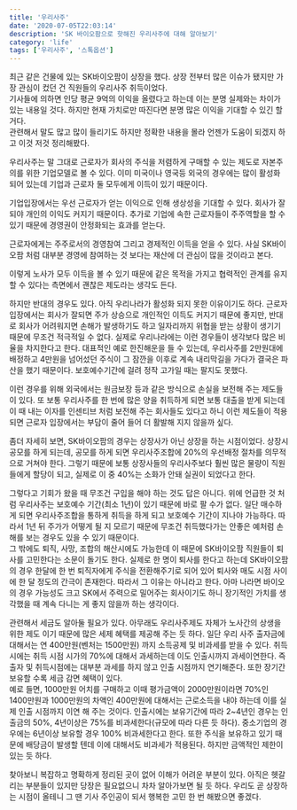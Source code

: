 ```yaml
---
title: '우리사주'
date: '2020-07-05T22:03:14'
description: 'SK 바이오팜으로 핫해진 우리사주에 대해 알아보기'
category: 'life'
tags: ['우리사주', '스톡옵션']
---
```


최근 같은 건물에 있는 SK바이오팜이 상장을 했다. 상장 전부터 많은 이슈가 됐지만 가장 관심이 컸던 건 직원들의 우리사주 취득이었다.  
기사들에 의하면 인당 평균 9억의 이익을 올렸다고 하는데 이는 분명 실제와는 차이가 있는 내용일 것다. 하지만 현재 가치로만 따진다면 분명 많은 이익을 기대할 수 있긴 할 거다.  
관련해서 말도 많고 많이 들리기도 하지만 정확한 내용을 몰라 언젠가 도움이 되겠지 하고 이것 저것 정리해봤다.

우리사주는 말 그대로 근로자가 회사의 주식을 저렴하게 구매할 수 있는 제도로 자본주의를 위한 기업모델로 볼 수 있다.
이미 미국이나 영국등 외국의 경우에는 많이 활성화 되어 있는데 기업과 근로자 둘 모두에게 이득이 있기 때문이다.

기업입장에서는 우선 근로자가 얻는 이익으로 인해 생상성을 기대할 수 있다. 회사가 잘되야 개인의 이익도 커지기 때문이다. 추가로 기업에 속한 근로자들이 주주역할을 할 수 있기 때문에 경영권이 안정화되는 효과를 얻는다.

근로자에게는 주주로서의 경영참여 그리고 경제적인 이득을 얻을 수 있다. 사실 SK바이오팜 처럼 대부분 경영에 참여하는 것 보다는 재산에 더 관심이 많을 것이라고 본다.

이렇게 노사가 모두 이득을 볼 수 있기 때문에 같은 목적을 가지고 협력적인 관계를 유지할 수 있다는 측면에서 괜찮은 제도라는 생각도 든다.

하지만 반대의 경우도 있다. 아직 우리나라가 활성화 되지 못한 이유이기도 하다. 근로자 입장에서는 회사가 잘되면 주가 상승으로 개인적인 이득도 커지기 때문에 좋지만, 반대로 회사가 어려워지면 손해가 발생하기도 하고 일자리까지 위협을 받는 상황이 생기기 때문에 무조건 적극적일 수 없다. 실제로 우리나라에는 이런 경우들이 생각보다 많은 비율을 차지한다고 한다. 대표적인 예로 한진해운을 들 수 있는데, 우리사주를 2만원대에 배정하고 4만원을 넘어섰던 주식이 그 잠깐을 이후로 계속 내리막길을 가다가 결국은 파산을 했기 때문이다. 보호예수기간에 걸려 정작 고가일 때는 팔지도 못했다.

이런 경우를 위해 외국에서는 원금보장 등과 같은 방식으로 손실을 보전해 주는 제도들이 있다. 또 보통 우리사주를 한 번에 많은 양을 취득하게 되면 보통 대출을 받게 되는데 이 때 내는 이자를 인센티브 처럼 보전해 주는 회사들도 있다고 하니 이런 제도들이 적용되면 근로자 입장에서는 부담이 줄어 들어 더 활발해 지지 않을까 싶다.

좀더 자세히 보면,
SK바이오팜의 경우는 상장사가 아닌 상장을 하는 시점이었다. 상장시 공모를 하게 되는데, 공모를 하게 되면 우리사주조합에 20%의 우선배정 절차를 의무적으로 거쳐야 한다. 그렇기 때문에 보통 상장사들의 우리사주보다 훨씬 많은 물량이 직원들에게 할당이 되고, 실제로 이 중 40%는 소화가 안돼 실권이 되었다고 한다.

그렇다고 기회가 왔을 때 무조건 구입을 해야 하는 것도 답은 아니다. 위에 언급한 것 처럼 우리사주는 보호예수 기간(최소 1년)이 있기 때문에 바로 팔 수가 없다. 일단 매수하게 되면 우리사주조합을 통하게 취득을 하게 되고 보호예수 기간이 지나야 가능하다. 따라서 1년 뒤 주가가 어떻게 될 지 모르기 때문에 무조건 취득했다가는 안좋은 예처럼 손해를 보는 경우도 있을 수 있기 때문이다.  
그 밖에도 퇴직, 사망, 조합의 해산시에도 가능한데 이 때문에 SK바이오팜 직원들이 퇴사를 고민한다는 소문이 돌기도 한다. 실제로 한 명이 퇴사를 한다고 하는데 SK바이오팜의 경우 한달에 한 번 퇴직자에게 주식을 전환해주기로 되어 있어 퇴사와 매도 시점 사이에 한 달 정도의 간극이 존재한다. 따라서 그 이유는 아니라고 한다. 아마 나라면 바이오의 경우 가능성도 크고 SK에서 주력으로 밀어주는 회사이기도 하니 장기적인 가치를 생각했을 때 계속 다니는 게 좋지 않을까 하는 생각이다.

관련해서 세금도 알아둘 필요가 있다. 아무래도 우리사주제도 자체가 노사간의 상생을 위한 제도 이기 때문에 많은 세제 혜택를 제공해 주는 듯 하다. 일단 우리 사주 출자금에 대해서는 연 400만원(벤처는 1500만원) 까지 소득공제 및 비과세를 받을 수 있다. 취득시에는 취득 시점 시가의 70%에 대해서 과세하는데 이도 인출시까지 과세이연한다. 즉 출자 및 취득시점에는 대부분 과세를 하지 않고 인출 시점까지 연기해준다. 또한 장기간 보유할 수록 세금 감면 혜택이 있다.  
예로 들면, 1000만원 어치를 구매하고 이때 평가금액이 2000만원이라면 70%인 1400만원과 1000만원의 차액인 400만원에 대해서는 근로소득을 내야 하는데 이를 실제 인출 시점까지 이연 해 주는 것이다. 인출시에는 보유기간에 따라 2~4년인 경우는 인출금의 50%, 4년이상은 75%를 비과세한다(규모에 따라 다른 듯 하다). 중소기업의 경우에는 6년이상 보유할 경우 100% 비과세한다고 한다.
또한 주식을 보유하고 있기 때문에 배당금이 발생할 텐데 이에 대해서도 비과세가 적용된다. 하지만 금액적인 제한이 있는 듯 하다.

찾아보니 복잡하고 명확하게 정리된 곳이 없어 이해가 어려운 부분이 있다. 아직은 헷갈리는 부분들이 있지만 당장은 필요없으니 차차 알아가보면 될 듯 하다. 우리도 곧 상장하는 시점이 올테니 그 땐 기사 주인공이 되서 행복한 고민 한 번 해봤으면 좋겠다.
